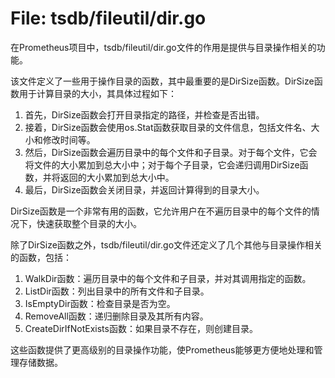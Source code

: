 # File: tsdb/fileutil/dir.go

在Prometheus项目中，tsdb/fileutil/dir.go文件的作用是提供与目录操作相关的功能。

该文件定义了一些用于操作目录的函数，其中最重要的是DirSize函数。DirSize函数用于计算目录的大小，其具体过程如下：

1. 首先，DirSize函数会打开目录指定的路径，并检查是否出错。
2. 接着，DirSize函数会使用os.Stat函数获取目录的文件信息，包括文件名、大小和修改时间等。
3. 然后，DirSize函数会遍历目录中的每个文件和子目录。对于每个文件，它会将文件的大小累加到总大小中；对于每个子目录，它会递归调用DirSize函数，并将返回的大小累加到总大小中。
4. 最后，DirSize函数会关闭目录，并返回计算得到的目录大小。

DirSize函数是一个非常有用的函数，它允许用户在不遍历目录中的每个文件的情况下，快速获取整个目录的大小。

除了DirSize函数之外，tsdb/fileutil/dir.go文件还定义了几个其他与目录操作相关的函数，包括：

1. WalkDir函数：遍历目录中的每个文件和子目录，并对其调用指定的函数。
2. ListDir函数：列出目录中的所有文件和子目录。
3. IsEmptyDir函数：检查目录是否为空。
4. RemoveAll函数：递归删除目录及其所有内容。
5. CreateDirIfNotExists函数：如果目录不存在，则创建目录。

这些函数提供了更高级别的目录操作功能，使Prometheus能够更方便地处理和管理存储数据。


